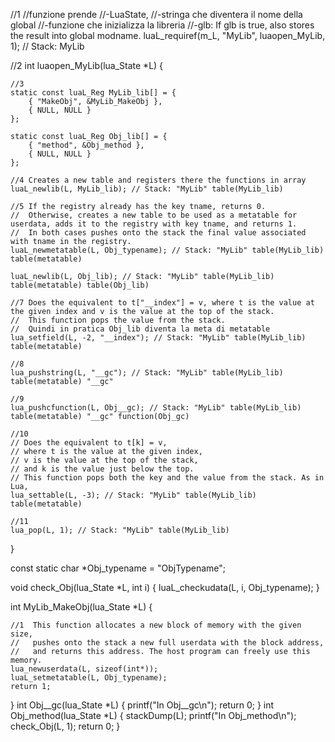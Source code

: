//1 
//funzione prende
//-LuaState, 
//-stringa che diventera il nome della global
//-funzione che inizializza la libreria
//-glb: If glb is true, also stores the result into global modname.
luaL_requiref(m_L, "MyLib", luaopen_MyLib, 1); // Stack: MyLib

//2
int luaopen_MyLib(lua_State *L) {

	//3
	static const luaL_Reg MyLib_lib[] = {
		{ "MakeObj", &MyLib_MakeObj },
		{ NULL, NULL }
	};

	static const luaL_Reg Obj_lib[] = {
		{ "method", &Obj_method },
		{ NULL, NULL }
	};	

	//4 Creates a new table and registers there the functions in array
	luaL_newlib(L, MyLib_lib); // Stack: "MyLib" table(MyLib_lib)

	//5 If the registry already has the key tname, returns 0. 
	//	Otherwise, creates a new table to be used as a metatable for userdata, adds it to the registry with key tname, and returns 1.
	//  In both cases pushes onto the stack the final value associated with tname in the registry.
	luaL_newmetatable(L, Obj_typename); // Stack: "MyLib" table(MyLib_lib) table(metatable)

	luaL_newlib(L, Obj_lib); // Stack: "MyLib" table(MyLib_lib) table(metatable) table(Obj_lib)
	
	//7 Does the equivalent to t["__index"] = v, where t is the value at the given index and v is the value at the top of the stack.
	//	This function pops the value from the stack.
	//	Quindi in pratica Obj_lib diventa la meta di metatable
	lua_setfield(L, -2, "__index"); // Stack: "MyLib" table(MyLib_lib) table(metatable)

	//8
	lua_pushstring(L, "__gc"); // Stack: "MyLib" table(MyLib_lib) table(metatable) "__gc"

	//9
	lua_pushcfunction(L, Obj__gc); // Stack: "MyLib" table(MyLib_lib) table(metatable) "__gc" function(Obj_gc)
	
	//10
	// Does the equivalent to t[k] = v, 
	// where t is the value at the given index, 
	// v is the value at the top of the stack, 
	// and k is the value just below the top.
	// This function pops both the key and the value from the stack. As in Lua,
	lua_settable(L, -3); // Stack: "MyLib" table(MyLib_lib) table(metatable)

	//11
	lua_pop(L, 1); // Stack: "MyLib" table(MyLib_lib)

}

const static char *Obj_typename = "ObjTypename";

void check_Obj(lua_State *L, int i) {
	luaL_checkudata(L, i, Obj_typename);
}

int MyLib_MakeObj(lua_State *L) {

	//1  This function allocates a new block of memory with the given size, 
	//   pushes onto the stack a new full userdata with the block address, 
	//   and returns this address. The host program can freely use this memory.
	lua_newuserdata(L, sizeof(int*));
	luaL_setmetatable(L, Obj_typename);
	return 1;
}
int Obj__gc(lua_State *L) {
	printf("In Obj__gc\n");
	return 0;
}
int Obj_method(lua_State *L) {
	stackDump(L);
	printf("In Obj_method\n");
	check_Obj(L, 1);
	return 0;
}
